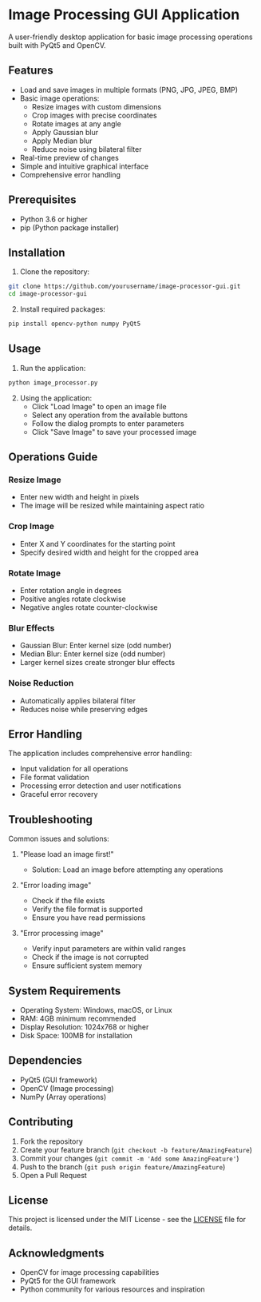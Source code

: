 # Image Processing GUI Application

A user-friendly desktop application for basic image processing operations built with PyQt5 and OpenCV.

## Features

- Load and save images in multiple formats (PNG, JPG, JPEG, BMP)
- Basic image operations:
  - Resize images with custom dimensions
  - Crop images with precise coordinates
  - Rotate images at any angle
  - Apply Gaussian blur
  - Apply Median blur
  - Reduce noise using bilateral filter
- Real-time preview of changes
- Simple and intuitive graphical interface
- Comprehensive error handling

## Prerequisites

- Python 3.6 or higher
- pip (Python package installer)

## Installation

1. Clone the repository:
```bash
git clone https://github.com/yourusername/image-processor-gui.git
cd image-processor-gui
```

2. Install required packages:
```bash
pip install opencv-python numpy PyQt5
```

## Usage

1. Run the application:
```bash
python image_processor.py
```

2. Using the application:
   - Click "Load Image" to open an image file
   - Select any operation from the available buttons
   - Follow the dialog prompts to enter parameters
   - Click "Save Image" to save your processed image

## Operations Guide

### Resize Image
- Enter new width and height in pixels
- The image will be resized while maintaining aspect ratio

### Crop Image
- Enter X and Y coordinates for the starting point
- Specify desired width and height for the cropped area

### Rotate Image
- Enter rotation angle in degrees
- Positive angles rotate clockwise
- Negative angles rotate counter-clockwise

### Blur Effects
- Gaussian Blur: Enter kernel size (odd number)
- Median Blur: Enter kernel size (odd number)
- Larger kernel sizes create stronger blur effects

### Noise Reduction
- Automatically applies bilateral filter
- Reduces noise while preserving edges

## Error Handling

The application includes comprehensive error handling:
- Input validation for all operations
- File format validation
- Processing error detection and user notifications
- Graceful error recovery

## Troubleshooting

Common issues and solutions:

1. "Please load an image first!"
   - Solution: Load an image before attempting any operations

2. "Error loading image"
   - Check if the file exists
   - Verify the file format is supported
   - Ensure you have read permissions

3. "Error processing image"
   - Verify input parameters are within valid ranges
   - Check if the image is not corrupted
   - Ensure sufficient system memory

## System Requirements

- Operating System: Windows, macOS, or Linux
- RAM: 4GB minimum recommended
- Display Resolution: 1024x768 or higher
- Disk Space: 100MB for installation

## Dependencies

- PyQt5 (GUI framework)
- OpenCV (Image processing)
- NumPy (Array operations)

## Contributing

1. Fork the repository
2. Create your feature branch (`git checkout -b feature/AmazingFeature`)
3. Commit your changes (`git commit -m 'Add some AmazingFeature'`)
4. Push to the branch (`git push origin feature/AmazingFeature`)
5. Open a Pull Request

## License

This project is licensed under the MIT License - see the [LICENSE](LICENSE) file for details.

## Acknowledgments

- OpenCV for image processing capabilities
- PyQt5 for the GUI framework
- Python community for various resources and inspiration
